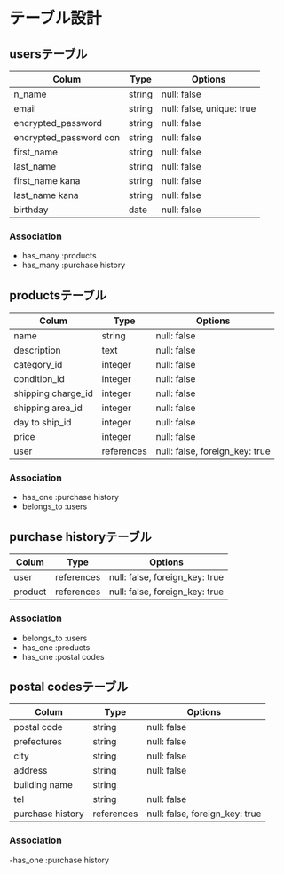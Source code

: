 # テーブル設計

## usersテーブル

| Colum                  | Type   | Options                   |
| ---------------------- | ------ | ------------------------- |
| n_name                 | string | null: false               |
| email                  | string | null: false, unique: true |
| encrypted_password     | string | null: false               |
| encrypted_password con | string | null: false               |
| first_name             | string | null: false               |
| last_name              | string | null: false               |
| first_name kana        | string | null: false               |
| last_name kana         | string | null: false               |
| birthday               | date   | null: false               |

### Association

- has_many :products
- has_many :purchase history

## productsテーブル

| Colum              | Type       | Options                        |
| ------------------ | ---------- | ------------------------------ |
| name               | string     | null: false                    |
| description        | text       | null: false                    |
| category_id        | integer    | null: false                    |
| condition_id       | integer    | null: false                    |
| shipping charge_id | integer    | null: false                    |
| shipping area_id   | integer    | null: false                    |
| day to ship_id     | integer    | null: false                    |
| price              | integer    | null: false                    |
| user               | references | null: false, foreign_key: true |

### Association

- has_one :purchase history
- belongs_to :users

## purchase historyテーブル

| Colum   | Type       | Options                        |
| ------- | ---------- | ------------------------------ |
| user    | references | null: false, foreign_key: true |
| product | references | null: false, foreign_key: true |

### Association

- belongs_to :users
- has_one :products
- has_one :postal codes

## postal codesテーブル

| Colum            | Type       | Options                        |
| ---------------- | ---------- | ------------------------------ |
| postal code      | string     | null: false                    |
| prefectures      | string     | null: false                    |
| city             | string     | null: false                    |
| address          | string     | null: false                    |
| building name    | string     |                                |
| tel              | string     | null: false                    |
| purchase history | references | null: false, foreign_key: true |

### Association

-has_one :purchase history